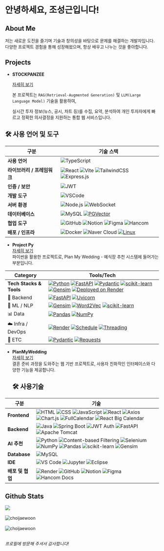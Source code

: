 # 안녕하세요, 조성근입니다! 

## About Me
저는 새로운 도전을 즐기며 기술과 창의성을 바탕으로 문제를 해결하는 개발자입니다. 
다양한 프로젝트 경험을 통해 성장해왔으며, 항상 배우고 나누는 것을 좋아합니다.

## Projects

- **STOCKPANZEE**
  
    [자세히 보기](https://github.com/JoSeongGeun/smhrd-stockpanzee)
  
    본 프로젝트는 `RAG(Retrieval-Augmented Generation)` 및 `LLM(Large Language Model)` 기술을 활용하여,
  
    실시간 투자 정보(뉴스, 공시, 차트 등)를 수집, 요약, 분석하여 개인 투자자에게 빠르고 정확한 의사결정을 지원하는 통합 웹 서비스입니다.

## 🛠️ 사용 언어 및 도구

| 구분                   | 기술 스택                                                                                             |
|------------------------|--------------------------------------------------------------------------------------------------------|
| **사용 언어**            | ![TypeScript](https://img.shields.io/badge/TypeScript-3178C6?logo=typescript&logoColor=white)        |
| **라이브러리 / 프레임워크** | ![React](https://img.shields.io/badge/React-61DAFB?logo=react&logoColor=black) ![Vite](https://img.shields.io/badge/Vite-646CFF?logo=vite&logoColor=white) ![TailwindCSS](https://img.shields.io/badge/TailwindCSS-06B6D4?logo=tailwindcss&logoColor=white) ![Express.js](https://img.shields.io/badge/Express.js-000000?logo=express&logoColor=white) |
| **인증 / 보안**          | ![JWT](https://img.shields.io/badge/JWT-000000?logo=JSON%20web%20tokens&logoColor=white)             |
| **개발 도구**            | ![VSCode](https://img.shields.io/badge/VSCode-007ACC?logo=visual-studio-code&logoColor=white)       |
| **서버 환경**            | ![Node.js](https://img.shields.io/badge/Node.js-339933?logo=node.js&logoColor=white) ![WebSocket](https://img.shields.io/badge/WebSocket-010101?logo=websocket&logoColor=white) |
| **데이터베이스**         | ![MySQL](https://img.shields.io/badge/MySQL-4479A1?logo=mysql&logoColor=white)  [![PGVector](https://img.shields.io/badge/PGVector-PostgreSQL%20Vector%20Extension-blue)](https://github.com/pgvector/pgvector)                     |
| **협업 도구**            | ![GitHub](https://img.shields.io/badge/GitHub-181717?logo=github&logoColor=white) ![Notion](https://img.shields.io/badge/Notion-000000?logo=notion&logoColor=white) ![Figma](https://img.shields.io/badge/Figma-F24E1E?logo=figma&logoColor=white) ![Hancom](https://img.shields.io/badge/Hancom_Docs-0078D4?logo=microsoftword&logoColor=white) |
| **배포 / 인프라**        | ![Docker](https://img.shields.io/badge/Docker-2496ED?logo=docker&logoColor=white) ![Naver Cloud](https://img.shields.io/badge/Naver_Cloud_Platform-03C75A?logo=naver&logoColor=white) [![Linux](https://img.shields.io/badge/Linux-lightgrey?logo=linux)](https://www.kernel.org/) |

- **Project Py**  
  [자세히 보기](https://github.com/JoSeongGeun/project_py)  
  파이썬을 활용한 프로젝트로, Plan My Wedding - 예식장 추천 시스템에 들어가는 부분입니다.

| Category                | Tools/Tech                                                                                                                                                                                                                                                                                                                                                                                                                                                                                                                                       |
|-------------------------|--------------------------------------------------------------------------------------------------------------------------------------------------------------------------------------------------------------------------------------------------------------------------------------------------------------------------------------------------------------------------------------------------------------------------------------------------------------------------------------------------------------------------------------------------|
| **Tech Stacks & Tools** | [![Python](https://img.shields.io/badge/Python-3.11-blue?logo=python)](https://www.python.org/) [![FastAPI](https://img.shields.io/badge/FastAPI-0.100+-green?logo=fastapi)](https://fastapi.tiangolo.com/) [![Pydantic](https://img.shields.io/badge/Pydantic-2.0+-green)](https://docs.pydantic.dev/) [![scikit-learn](https://img.shields.io/badge/scikit--learn-F7931E?logo=scikit-learn&logoColor=white)](https://scikit-learn.org/) [![Gensim](https://img.shields.io/badge/gensim-4.3.0+-purple)](https://radimrehurek.com/gensim/) [![Deployed on Render](https://img.shields.io/badge/Hosted%20on-Render-430098?logo=render)](https://render.com) |
| 🚀 Backend              | [![FastAPI](https://img.shields.io/badge/FastAPI-009688?style=for-the-badge&logo=fastapi&logoColor=white)](https://fastapi.tiangolo.com/) [![Uvicorn](https://img.shields.io/badge/Uvicorn-121212?style=for-the-badge&logo=uvicorn&logoColor=white)](https://www.uvicorn.org/)                                                                                                                                                                                                                                                               |
| 🤖 ML / NLP             | [![Gensim](https://img.shields.io/badge/Gensim-FFD700?style=for-the-badge&logo=gensim&logoColor=black)](https://radimrehurek.com/gensim/) [![Word2Vec](https://img.shields.io/badge/Word2Vec-339933?style=for-the-badge&logo=python&logoColor=white)]() [![scikit-learn](https://img.shields.io/badge/Scikit--learn-F7931E?style=for-the-badge&logo=scikit-learn&logoColor=white)](https://scikit-learn.org/) |
| 📊 Data                 | [![Pandas](https://img.shields.io/badge/Pandas-150458?style=for-the-badge&logo=pandas&logoColor=white)](https://pandas.pydata.org/) [![NumPy](https://img.shields.io/badge/NumPy-013243?style=for-the-badge&logo=numpy&logoColor=white)](https://numpy.org/)                                                                                                                                                                                                                                                              |
| ☁️ Infra / DevOps       | [![Render](https://img.shields.io/badge/Render-46E3B7?style=for-the-badge&logo=render&logoColor=white)](https://render.com) [![Schedule](https://img.shields.io/badge/Schedule-FF6F00?style=for-the-badge)]() [![Threading](https://img.shields.io/badge/Threading-4CAF50?style=for-the-badge)]()                                                                                                                                                                                                          |
| 🧩 ETC                  | [![Pydantic](https://img.shields.io/badge/Pydantic-0865A6?style=for-the-badge)](https://docs.pydantic.dev/) [![Requests](https://img.shields.io/badge/Requests-2A6EBB?style=for-the-badge&logo=python&logoColor=white)](https://docs.python-requests.org/) |




- **PlanMyWedding**  
  [자세히 보기](https://github.com/yugwangmyeong/PlanMyWedding)  
  결혼 준비 과정을 도와주는 웹 기반 프로젝트로, 사용자 친화적인 인터페이스와 다양한 기능을 제공합니다.

  ## 🛠️ 사용기술

| 구분         | 기술 |
|--------------|------|
| **Frontend** | ![HTML](https://img.shields.io/badge/HTML5-E34F26?style=flat-square&logo=html5&logoColor=white) ![CSS](https://img.shields.io/badge/CSS3-1572B6?style=flat-square&logo=css3&logoColor=white) ![JavaScript](https://img.shields.io/badge/JavaScript-F7DF1E?style=flat-square&logo=javascript&logoColor=black) ![React](https://img.shields.io/badge/React-61DAFB?style=flat-square&logo=react&logoColor=black) ![Axios](https://img.shields.io/badge/Axios-5A29E4?style=flat-square&logo=axios&logoColor=white) ![Chart.js](https://img.shields.io/badge/Chart.js-FF6384?style=flat-square&logo=chartdotjs&logoColor=white) ![FullCalendar](https://img.shields.io/badge/FullCalendar-3E4E88?style=flat-square&logo=google-calendar&logoColor=white) ![React Big Calendar](https://img.shields.io/badge/React--Big--Calendar-DD0031?style=flat-square&logo=react&logoColor=white) |
| **Backend**  | ![Java](https://img.shields.io/badge/Java-007396?style=flat-square&logo=java&logoColor=white) ![Spring Boot](https://img.shields.io/badge/Spring%20Boot-6DB33F?style=flat-square&logo=springboot&logoColor=white) ![JWT Auth](https://img.shields.io/badge/JWT%20Auth-000000?style=flat-square&logo=jsonwebtokens&logoColor=white) ![FastAPI](https://img.shields.io/badge/FastAPI-009688?style=flat-square&logo=fastapi&logoColor=white) ![Apache Tomcat](https://img.shields.io/badge/Tomcat-FF9900?style=flat-square&logo=apachetomcat&logoColor=white) |
| **AI 추천**  | ![Python](https://img.shields.io/badge/Python-3776AB?style=flat-square&logo=python&logoColor=white) ![Content-based Filtering](https://img.shields.io/badge/Content--based%20Filtering-FF8C00?style=flat-square) ![Selenium](https://img.shields.io/badge/Selenium-43B02A?style=flat-square&logo=selenium&logoColor=white) ![NumPy](https://img.shields.io/badge/NumPy-013243?style=flat-square&logo=numpy&logoColor=white) ![Pandas](https://img.shields.io/badge/Pandas-150458?style=flat-square&logo=pandas&logoColor=white) ![scikit-learn](https://img.shields.io/badge/scikit--learn-F7931E?style=flat-square&logo=scikit-learn&logoColor=white) ![Gensim](https://img.shields.io/badge/Gensim-3498DB?style=flat-square) |
| **Database** | ![MySQL](https://img.shields.io/badge/MySQL-4479A1?style=flat-square&logo=mysql&logoColor=white) |
| **IDE**      | ![VS Code](https://img.shields.io/badge/VS%20Code-007ACC?style=flat-square&logo=visualstudiocode&logoColor=white) ![Jupyter](https://img.shields.io/badge/Jupyter-F37626?style=flat-square&logo=jupyter&logoColor=white) ![Eclipse](https://img.shields.io/badge/Eclipse-2C2255?style=flat-square&logo=eclipseide&logoColor=white) |
| **배포 및 협업** | ![Render](https://img.shields.io/badge/Render-46E3B7?style=flat-square&logo=render&logoColor=black) ![GitHub](https://img.shields.io/badge/GitHub-181717?style=flat-square&logo=github&logoColor=white) ![Notion](https://img.shields.io/badge/Notion-000000?style=flat-square&logo=notion&logoColor=white) ![Figma](https://img.shields.io/badge/Figma-F24E1E?style=flat-square&logo=figma&logoColor=white) ![Hancom Docs](https://img.shields.io/badge/Hancom%20Docs-0054A6?style=flat-square&logo=googledocs&logoColor=white) |

## Github Stats

<div align="left"><img src="https://github-readme-stats.vercel.app/api?username=JoSeongGeun&show_icons=true&count_private=true&hide_border=true" align="center" /></div>  
<br/>
<div align="left"><img src="https://github-readme-stats.vercel.app/api/top-langs?username=JoSeongGeun&show_icons=true&locale=en&layout=compact" alt="choijaewoon" align="center" /></div>  
<br/>
<div align="left"><img src="https://github-readme-streak-stats.herokuapp.com/?user=JoSeongGeun&" alt="choijaewoon" align="center" /></div>  
<br/>

*프로필에 방문해 주셔서 감사합니다!*
